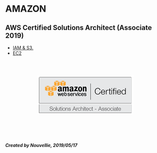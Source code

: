 <div>
<h1>AMAZON</h1>
<h2>AWS Certified Solutions Architect (Associate 2019)</h2>

- [IAM & S3.](https://github.com/Nouvellie/amazon-1st/tree/amazon/course/01.iam-and-s3)
- [EC2](https://github.com/Nouvellie/amazon-1st/tree/amazon/course/02.ec2)

<br><br>
<p align="center">

<img src="https://github.com/Nouvellie/amazon-1st/blob/amazon/course/img/amazon-1st-logo.png" width="60%" class="center" alt="Amazon AWS certified solutions architect (associate 2019)">

</p>
<br><br><br>
<p>

<h5>

*Created by Nouvellie, 2019/05/17*

</h5>

</p>

</div>